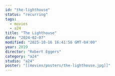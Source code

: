 ```yaml
---
id: "the-lighthouse"
status: "recurring"
tags:
  - movies
  - a24
title: "The Lighthouse"
date: "2024-02-07"
modified: "2025-10-16 16:41:56 GMT-04:00"
year: 2019
director: "Robert Eggers"
category: "a24"
studio: "a24"
poster: "[[movies/posters/the-lighthouse.jpg]]"
---
```

